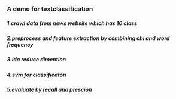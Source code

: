 ### A demo for textclassification<br>
##### 1.crawl data from news website which has 10 class
##### 2.preprocess and feature extraction by combining chi and word frequency
##### 3.lda reduce dimention
##### 4.svm for classificaton 
##### 5.evaluate by recall and prescion
